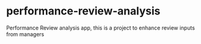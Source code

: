 # performance-review-analysis
Performance Review analysis app, this is a project to enhance review inputs from managers
